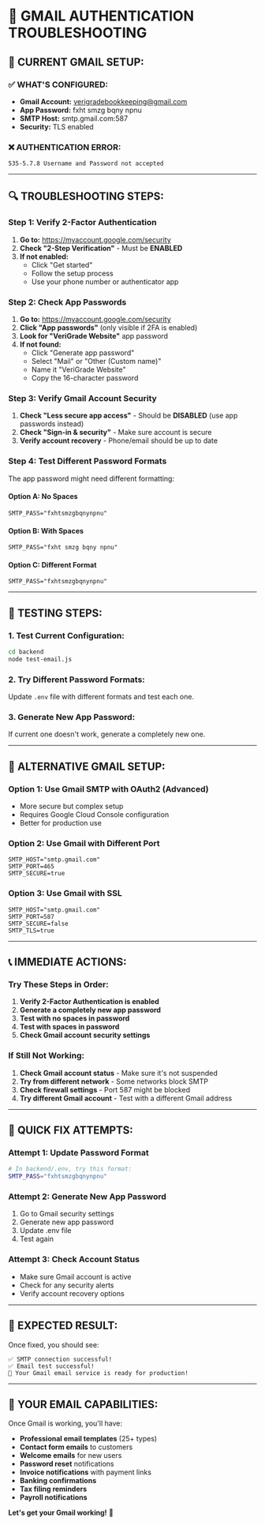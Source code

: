 # 📧 GMAIL AUTHENTICATION TROUBLESHOOTING

## **🔧 CURRENT GMAIL SETUP:**

### **✅ WHAT'S CONFIGURED:**
- **Gmail Account:** verigradebookkeeping@gmail.com
- **App Password:** fxht smzg bqny npnu
- **SMTP Host:** smtp.gmail.com:587
- **Security:** TLS enabled

### **❌ AUTHENTICATION ERROR:**
```
535-5.7.8 Username and Password not accepted
```

---

## **🔍 TROUBLESHOOTING STEPS:**

### **Step 1: Verify 2-Factor Authentication**
1. **Go to:** https://myaccount.google.com/security
2. **Check "2-Step Verification"** - Must be **ENABLED**
3. **If not enabled:**
   - Click "Get started"
   - Follow the setup process
   - Use your phone number or authenticator app

### **Step 2: Check App Passwords**
1. **Go to:** https://myaccount.google.com/security
2. **Click "App passwords"** (only visible if 2FA is enabled)
3. **Look for "VeriGrade Website"** app password
4. **If not found:**
   - Click "Generate app password"
   - Select "Mail" or "Other (Custom name)"
   - Name it "VeriGrade Website"
   - Copy the 16-character password

### **Step 3: Verify Gmail Account Security**
1. **Check "Less secure app access"** - Should be **DISABLED** (use app passwords instead)
2. **Check "Sign-in & security"** - Make sure account is secure
3. **Verify account recovery** - Phone/email should be up to date

### **Step 4: Test Different Password Formats**
The app password might need different formatting:

#### **Option A: No Spaces**
```env
SMTP_PASS="fxhtsmzgbqnynpnu"
```

#### **Option B: With Spaces**
```env
SMTP_PASS="fxht smzg bqny npnu"
```

#### **Option C: Different Format**
```env
SMTP_PASS="fxhtsmzgbqnynpnu"
```

---

## **🧪 TESTING STEPS:**

### **1. Test Current Configuration:**
```bash
cd backend
node test-email.js
```

### **2. Try Different Password Formats:**
Update `.env` file with different formats and test each one.

### **3. Generate New App Password:**
If current one doesn't work, generate a completely new one.

---

## **🔧 ALTERNATIVE GMAIL SETUP:**

### **Option 1: Use Gmail SMTP with OAuth2 (Advanced)**
- More secure but complex setup
- Requires Google Cloud Console configuration
- Better for production use

### **Option 2: Use Gmail with Different Port**
```env
SMTP_HOST="smtp.gmail.com"
SMTP_PORT=465
SMTP_SECURE=true
```

### **Option 3: Use Gmail with SSL**
```env
SMTP_HOST="smtp.gmail.com"
SMTP_PORT=587
SMTP_SECURE=false
SMTP_TLS=true
```

---

## **📞 IMMEDIATE ACTIONS:**

### **Try These Steps in Order:**

1. **Verify 2-Factor Authentication is enabled**
2. **Generate a completely new app password**
3. **Test with no spaces in password**
4. **Test with spaces in password**
5. **Check Gmail account security settings**

### **If Still Not Working:**
1. **Check Gmail account status** - Make sure it's not suspended
2. **Try from different network** - Some networks block SMTP
3. **Check firewall settings** - Port 587 might be blocked
4. **Try different Gmail account** - Test with a different Gmail address

---

## **🎯 QUICK FIX ATTEMPTS:**

### **Attempt 1: Update Password Format**
```bash
# In backend/.env, try this format:
SMTP_PASS="fxhtsmzgbqnynpnu"
```

### **Attempt 2: Generate New App Password**
1. Go to Gmail security settings
2. Generate new app password
3. Update .env file
4. Test again

### **Attempt 3: Check Account Status**
- Make sure Gmail account is active
- Check for any security alerts
- Verify account recovery options

---

## **🚀 EXPECTED RESULT:**

Once fixed, you should see:
```
✅ SMTP connection successful!
✅ Email test successful!
🚀 Your Gmail email service is ready for production!
```

---

## **📧 YOUR EMAIL CAPABILITIES:**

Once Gmail is working, you'll have:
- **Professional email templates** (25+ types)
- **Contact form emails** to customers
- **Welcome emails** for new users
- **Password reset** notifications
- **Invoice notifications** with payment links
- **Banking confirmations**
- **Tax filing reminders**
- **Payroll notifications**

**Let's get your Gmail working!** 🎯

